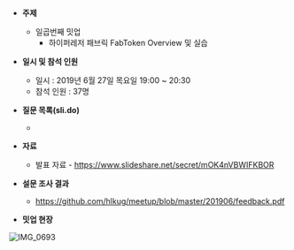 - **주제**
  
  - 일곱번째 밋업
    - 하이퍼레저 패브릭 FabToken Overview 및 실습
- **일시 및 참석 인원**
  - 일시 : 2019년 6월 27일 목요일 19:00 ~ 20:30
  - 참석 인원 : 37명
- **질문 목록(sli.do)**
  
  - 
- **자료**
  - 발표 자료 - https://www.slideshare.net/secret/mOK4nVBWIFKBOR
- **설문 조사 결과**
  - https://github.com/hlkug/meetup/blob/master/201906/feedback.pdf
  
- **밋업 현장**

![IMG_0693](https://github.com/hlkug/meetup/blob/master/201906/images/meetup.jpg)

